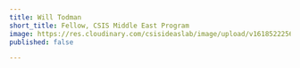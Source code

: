 ```yaml
---
title: Will Todman
short_title: Fellow, CSIS Middle East Program
image: https://res.cloudinary.com/csisideaslab/image/upload/v1618522256/health-commission/5Toddman_gtshws.jpg
published: false

---
```

